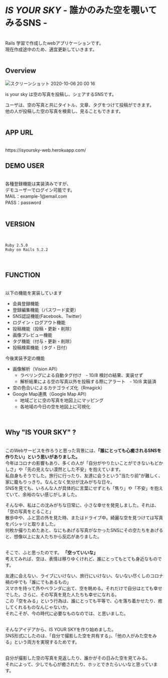 # *IS YOUR SKY* - 誰かのみた空を覗いてみるSNS -

<br>
Rails 学習で作成したwebアプリケーションです。<br>
現在作成途中のため、適宜更新していきます。<br>
<br>

## Overview

![スクリーンショット 2020-10-06 20 00 16](https://user-images.githubusercontent.com/37829128/95193316-98bcb380-080e-11eb-8a6e-30100aea1dd4.png)

is your sky は空の写真を投稿し、シェアするSNSです。
  
  
ユーザは、空の写真と共にタイトル、文章、タグをつけて投稿ができます。 <br>
他の人が投稿した空の写真を検索し、見ることもできます。
<br>
<br>

## APP URL

<br>
https://isyoursky-web.herokuapp.com/
<br>

## DEMO USER

<br>
各種登録機能は実装済みですが、<br>
デモユーザーでログイン可能です。
<br>
MAIL：example-1@email.com<br>
PASS：password
<br>
<br>

## VERSION

<br>

```
Ruby 2.5.0
Ruby on Rails 5.2.2

```

<br>

## FUNCTION

<br>
以下の機能を実装しています

 * 会員登録機能
 * 登録編集機能（パスワード変更）
 * SNS認証機能(Facebook、Twitter）
 * ログイン・ログアウト機能
 * 投稿機能（投稿・更新・削除）
 * 画像プレビュー機能
 * タグ機能（付与・更新・削除）
 * 投稿検索機能（タグ・日付）

今後実装予定の機能

* 画像解析（Vision API）
   - ラベリングによる自動タグ付け　- 10/8 検討の結果、実装せず
   - 解析結果による空の写真以外を投稿する際にアラート　- 10/8 実装済
* 空の色合いによるカテゴライズ化（Rmagick）
* Google Map連携（Google Map API）
   - 地域ごとに空の写真を地図上にマッピング
   - 各地域の今日の空を地図上に可視化
 
<br>

## Why "IS YOUR SKY" ?

<br>
このWebサービスを作ろうと思った背景には、<strong>「誰にとっても心癒されるSNSを作りたい」という思いがありました。</strong>
<br>
今年はコロナの影響もあり、多くの人が「自分がやりたいことができないもどかしさ」や「先の見えない漠然とした不安」を抱えています。 <br>
私自身もそうでした。旅行に行ったり、友達に会うという"当たり前"が難しく、家に籠もりっきり。なんとなく気分が沈みがちな日々。 <br>
SNSを見ても、いろんな人が具体的に言葉にせずとも「焦り」や「不安」を抱えていて、余裕のない感じがしました。 <br>

そんな中、私はこの沈みがちな日常に、小さな幸せを発見しました。それは、「空の写真をとること」 <br>
散歩中や、ふと窓の外を見た時、またはドライブ中。綺麗な空を見つけては写真をパシャリと取りました。 <br>
何枚か撮りためたあと、なにもあげる写真がなかったSNSにその空たちをあげると、想像以上に友人たちから反応がありました。<br> 

<br>
そこで、ふと思ったのです。 <strong>「空っていいな」</strong> <br>
考えてみれば、空は、表情は移りゆくけれど、誰にとってもとても身近なものです。<br>

友達に会えない、ライブにいけない、旅行にいけない、ないない尽くしのコロナ禍の中でも「誰にでもあるもの」<br>
スマホを持って外やベランダに出て、空を眺める。それだけで自分はとても幸せでした。さらに、その写真を見た人たちも幸せになれる。<br>
この「空をみる」という行為は、誰にとっても平等で、心を落ち着かせたり、癒してくれるものなんじゃないか。<br>
それこそが、今の時代に必要なものなのでは、と思いました。<br>
<br>

そんなアイデアから、IS YOUR SKYを作り始めました。<br>
SNS形式にしたのは、「自分で撮影した空を共有する」、「他の人がみた空をみる」という両方を実現するためです。<br>

<br>
自分が撮影した空の写真を見返したり、誰かがその日みた空を見てみる。<br>
それによって、少しでも心が癒されたり、ホッとできたらいいなと思っています。<br>
<br>
